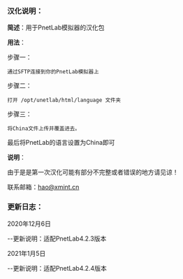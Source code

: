 ### **汉化说明：**

**简述**：用于PnetLab模拟器的汉化包

**用法**：

步骤一：

```
通过SFTP连接到你的PnetLab模拟器上
```

步骤二：

```
打开 /opt/unetlab/html/language 文件夹
```

步骤三：

```
将China文件上传并覆盖进去。
```

最后将PnetLab的语言设置为China即可



**说明**：

由于是是第一次汉化可能有部分不完整或者错误的地方请见谅！

联系邮箱：hao@xmint.cn



### 更新日志：

2020年12月6日

--更新说明：适配PnetLab4.2.3版本

2021年1月5日

--更新说明：适配PnetLab4.2.4版本
